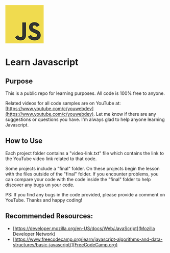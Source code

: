 ![JS](js-logo.png)

# Learn Javascript

## Purpose
This is a public repo for learning purposes. All code is 100% free to anyone.

Related videos for all code samples are on YouTube at: [https://www.youtube.com/c/youwebdev](https://www.youtube.com/c/youwebdev). Let me know if there are any suggestions or questions you have. I'm always glad to help anyone learning Javascript.

## How to Use
Each project folder contains a "video-link.txt" file which contains the link to the YouTube video link related to that code.

Some projects include a "final" folder. On these projects begin the lesson with the files outside of the "final" folder. If you encounter problems, you can compare your code with the code inside the "final" folder to help discover any bugs un your code.

PS: If you find any bugs in the code provided, please provide a comment on YouTube. Thanks and happy coding!

## Recommended Resources:
* [https://developer.mozilla.org/en-US/docs/Web/JavaScript](Mozilla Developer Network)
* [https://www.freecodecamp.org/learn/javascript-algorithms-and-data-structures/basic-javascript/](FreeCodeCamp.org)


